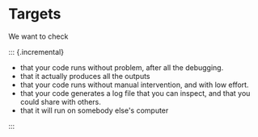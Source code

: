 # Targets

We want to check 

::: {.incremental}

- that your code runs without problem, after all the debugging.
- that it actually produces all the outputs
- that your code runs without manual intervention, and with low effort.
- that your code generates a log file that you can inspect, and that you could share with others.
- that it will run on somebody else's computer

:::
